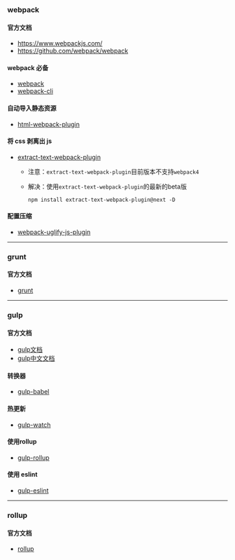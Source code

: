 ### webpack

####  官方文档

+ https://www.webpackjs.com/
+ https://github.com/webpack/webpack



#### webpack 必备

+ [webpack](https://www.npmjs.com/package/webpack)
+ [webpack-cli](https://www.npmjs.com/package/webpack-cli)



#### 自动导入静态资源

+ [html-webpack-plugin](https://www.npmjs.com/package/html-webpack-plugin)



#### 将 css 剥离出 js

+ [extract-text-webpack-plugin](https://www.npmjs.com/package/extract-text-webpack-plugin)

  + 注意：`extract-text-webpack-plugin`目前版本不支持`webpack4`

  + 解决：使用`extract-text-webpack-plugin`的最新的beta版

    ``` shell
    npm install extract-text-webpack-plugin@next -D
    ```

    

#### 配置压缩

+ [webpack-uglify-js-plugin](https://www.npmjs.com/package/webpack-uglify-js-plugin)







----

### grunt

####  官方文档

+ [grunt](https://www.gruntjs.net/)







---

### gulp

####  官方文档

+ [gulp文档](https://www.gulpjs.com)
+ [gulp中文文档](https://www.gulpjs.com.cn/)



#### 转换器

+ [gulp-babel](https://www.npmjs.com/package/gulp-babel)



#### 热更新

+ [gulp-watch](https://www.npmjs.com/package/gulp-watch)



#### 使用rollup

+ [gulp-rollup](https://www.npmjs.com/package/gulp-rollup)



#### 使用 eslint

+ [gulp-eslint](https://www.npmjs.com/package/gulp-eslint)







---

### rollup

####  官方文档

+ [rollup](https://www.rollupjs.com/guide/en)
